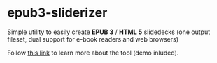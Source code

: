 epub3-sliderizer
================

Simple utility to easily create __EPUB 3__ / __HTML 5__ slidedecks (one output fileset, dual support for e-book readers and web browsers)

Follow [this link](http://danielweck.github.io/epub3-sliderizer "epub3-sliderizer homepage") to learn more about the tool (demo inluded).


